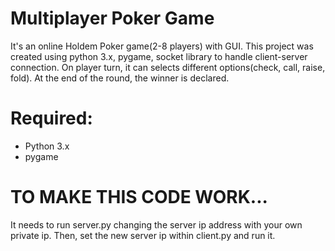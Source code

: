 # Multiplayer Poker Game
It's an online Holdem Poker game(2-8 players) with GUI. This project was created using python 3.x, pygame, socket library to handle client-server connection.
On player turn, it can selects different options(check, call, raise, fold). At the end of the round, the winner is declared.

# Required:
- Python 3.x
- pygame

# TO MAKE THIS CODE WORK...
It needs to run server.py changing the server ip address with your own private ip.
Then, set the new server ip within client.py and run it.


